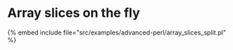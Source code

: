 # Array slices on the fly

{% embed include file="src/examples/advanced-perl/array_slices_split.pl" %}

